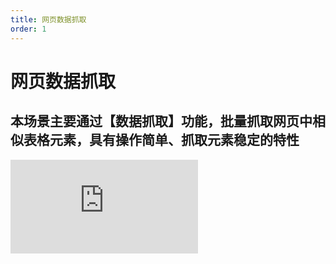 ```yaml
---
title: 网页数据抓取
order: 1
---
```

# 网页数据抓取

## 本场景主要通过【数据抓取】功能，批量抓取网页中相似表格元素，具有操作简单、抓取元素稳定的特性


<iframe class="w-full aspect-video" src="https://player.bilibili.com/player.html?isOutside=true&aid=114260004836632&bvid=BV1gvZsYuEva&cid=29174727677&p=1" scrolling="no" border="0" frameborder="no" framespacing="0" allowfullscreen="true"></iframe>
